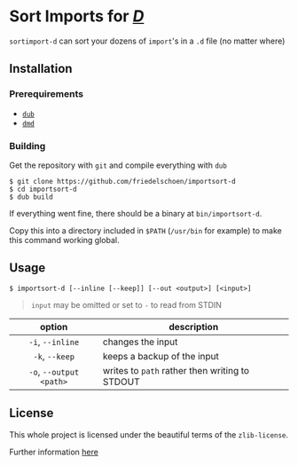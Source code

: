 # Sort Imports for [*D*](https://dlang.org/)

`sortimport-d` can sort your dozens of `import`'s in a `.d` file (no matter where)

## Installation

### Prerequirements

- [`dub`](https://dub.pm/)
- [`dmd`](https://dlang.org/)

### Building

Get the repository with `git` and compile everything with `dub`
```
$ git clone https://github.com/friedelschoen/importsort-d
$ cd importsort-d
$ dub build
```

If everything went fine, there should be a binary at `bin/importsort-d`.

Copy this into a directory included in `$PATH` (`/usr/bin` for example) to make this command working global.

## Usage

```
$ importsort-d [--inline [--keep]] [--out <output>] [<input>]
```

> `input` may be omitted or set to `-` to read from STDIN

| option                  | description                                    |
|:-----------------------:| ---------------------------------------------- |
| `-i`, `--inline`        | changes the input                              |
| `-k`, `--keep`          | keeps a backup of the input                    |
| `-o`, `--output <path>` | writes to `path` rather then writing to STDOUT |


## License

This whole project is licensed under the beautiful terms of the `zlib-license`.

Further information [here](LICENSE)